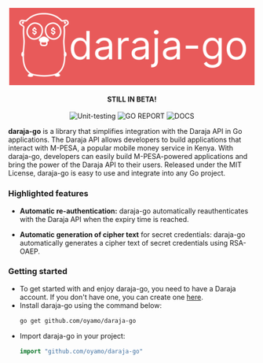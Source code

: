 <p align="center">
<img src="./assets/daraja-go.png" width="500" alt="# daraja-go"/><br><br>
<b>STILL IN BETA!</b><BR><BR>
<img src="https://img.shields.io/badge/UNIT%20TESTING-PASSING-green?style=flat" alt="Unit-testing">
<img src="https://img.shields.io/badge/GO%20REPORT-A+-green?style=flat" alt="GO REPORT" />
<img src="https://img.shields.io/badge/DOCS-GODOCS-green?style=flat" alt="DOCS" />
</p>

<strong>daraja-go</strong> is a library that simplifies integration with the Daraja API in Go
applications. The Daraja API allows developers to build applications that interact with M-PESA, a popular 
mobile money service in Kenya. With daraja-go, developers can easily build M-PESA-powered applications and
bring the power of the Daraja API to their users. Released under the MIT License, daraja-go is easy to use 
and integrate into any Go project.

### Highlighted features
* **Automatic re-authentication:** daraja-go automatically reauthenticates with the Daraja API when the expiry time is reached.

* **Automatic generation of cipher text** for secret credentials: daraja-go automatically generates a cipher text of secret credentials using RSA-OAEP.

### Getting started
* To get started with and enjoy daraja-go, you need to have a Daraja account. If you don't have one, you can create one [here](https://developer.safaricom.co.ke).
*  Install daraja-go using the command below:
    ```bash
    go get github.com/oyamo/daraja-go
    ```
*  Import daraja-go in your project:
    ```go
    import "github.com/oyamo/daraja-go"
    ```